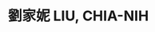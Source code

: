 ---
chinese_name: 劉家妮
english_name: LIU, CHIA-NIH
title: 劉家妮 LIU, CHIA-NIH
id: chianihliu
collection: members
position: Part-time Research Assistant
type: part-time research assistant
department: 123
image_path: https://source.unsplash.com/collection/139386/600x600?a=.png
photo: pt_ra/bio-photo.jpg
blurb: 123
---